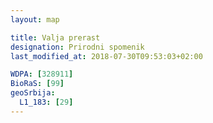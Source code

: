 ```yaml
---
layout: map

title: Valja prerast
designation: Prirodni spomenik
last_modified_at: 2018-07-30T09:53:03+02:00

WDPA: [328911]
BioRaS: [99]
geoSrbija:
  L1_183: [29]
---
```

